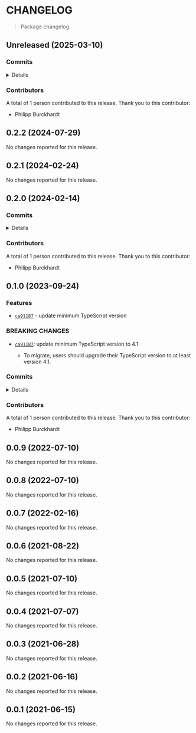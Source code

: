 # CHANGELOG

> Package changelog.

<section class="release" id="unreleased">

## Unreleased (2025-03-10)

<section class="commits">

### Commits

<details>

-   [`ed44fee`](https://github.com/stdlib-js/stdlib/commit/ed44feecb9eaa5e0849d1a533e5415624d0aa338) - **style:** use imperative in package.json description and end with period _(by Philipp Burckhardt)_

</details>

</section>

<!-- /.commits -->

<section class="contributors">

### Contributors

A total of 1 person contributed to this release. Thank you to this contributor:

-   Philipp Burckhardt

</section>

<!-- /.contributors -->

</section>

<!-- /.release -->

<section class="release" id="v0.2.2">

## 0.2.2 (2024-07-29)

No changes reported for this release.

</section>

<!-- /.release -->

<section class="release" id="v0.2.1">

## 0.2.1 (2024-02-24)

No changes reported for this release.

</section>

<!-- /.release -->

<section class="release" id="v0.2.0">

## 0.2.0 (2024-02-14)

<section class="commits">

### Commits

<details>

-   [`453dd85`](https://github.com/stdlib-js/stdlib/commit/453dd85b5dd186d2b4d458256fe84906e1503fe2) - **build:** remove tslint directives _(by Philipp Burckhardt)_

</details>

</section>

<!-- /.commits -->

<section class="contributors">

### Contributors

A total of 1 person contributed to this release. Thank you to this contributor:

-   Philipp Burckhardt

</section>

<!-- /.contributors -->

</section>

<!-- /.release -->

<section class="release" id="v0.1.0">

## 0.1.0 (2023-09-24)

<section class="features">

### Features

-   [`ca91187`](https://github.com/stdlib-js/stdlib/commit/ca9118749c1e8f3ad1f722ef69e3dc602e57b6c7) - update minimum TypeScript version

</section>

<!-- /.features -->

<section class="breaking-changes">

### BREAKING CHANGES

-   [`ca91187`](https://github.com/stdlib-js/stdlib/commit/ca9118749c1e8f3ad1f722ef69e3dc602e57b6c7): update minimum TypeScript version to 4.1

    -   To migrate, users should upgrade their TypeScript version to at least version 4.1.

</section>

<!-- /.breaking-changes -->

<section class="commits">

### Commits

<details>

-   [`ca91187`](https://github.com/stdlib-js/stdlib/commit/ca9118749c1e8f3ad1f722ef69e3dc602e57b6c7) - **feat:** update minimum TypeScript version _(by Philipp Burckhardt)_
-   [`55866ea`](https://github.com/stdlib-js/stdlib/commit/55866ea8ef1282528b839fd9ce9c43c6a80056f8) - **test:** use strictEqual checks _(by Philipp Burckhardt)_

</details>

</section>

<!-- /.commits -->

<section class="contributors">

### Contributors

A total of 1 person contributed to this release. Thank you to this contributor:

-   Philipp Burckhardt

</section>

<!-- /.contributors -->

</section>

<!-- /.release -->

<section class="release" id="v0.0.9">

## 0.0.9 (2022-07-10)

No changes reported for this release.

</section>

<!-- /.release -->

<section class="release" id="v0.0.8">

## 0.0.8 (2022-07-10)

No changes reported for this release.

</section>

<!-- /.release -->

<section class="release" id="v0.0.7">

## 0.0.7 (2022-02-16)

No changes reported for this release.

</section>

<!-- /.release -->

<section class="release" id="v0.0.6">

## 0.0.6 (2021-08-22)

No changes reported for this release.

</section>

<!-- /.release -->

<section class="release" id="v0.0.5">

## 0.0.5 (2021-07-10)

No changes reported for this release.

</section>

<!-- /.release -->

<section class="release" id="v0.0.4">

## 0.0.4 (2021-07-07)

No changes reported for this release.

</section>

<!-- /.release -->

<section class="release" id="v0.0.3">

## 0.0.3 (2021-06-28)

No changes reported for this release.

</section>

<!-- /.release -->

<section class="release" id="v0.0.2">

## 0.0.2 (2021-06-16)

No changes reported for this release.

</section>

<!-- /.release -->

<section class="release" id="v0.0.1">

## 0.0.1 (2021-06-15)

No changes reported for this release.

</section>

<!-- /.release -->

